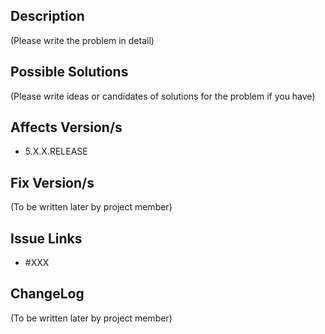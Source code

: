 ## Description
(Please write the problem in detail)

## Possible Solutions
(Please write ideas or candidates of solutions for the problem if you have)

## Affects Version/s
* 5.X.X.RELEASE

## Fix Version/s
(To be written later by project member)

## Issue Links
* #XXX

## ChangeLog
(To be written later by project member)